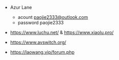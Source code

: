 - Azur Lane
    - acount    paojie2333@outlook.com
    - password  paojie2333
- https://www.luchu.net/ & https://www.xiaolu.pro/

- https://www.avswitch.org/
- https://laowang.vip/forum.php

